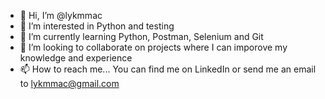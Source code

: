 - 👋 Hi, I’m @lykmmac
- 👀 I’m interested in Python and testing
- 🌱 I’m currently learning Python, Postman, Selenium and Git
- 💞️ I’m looking to collaborate on projects where I can imporove my knowledge and experience
- 📫 How to reach me... You can find me on LinkedIn or send me an email to lykmmac@gmail.com

<!---
lykmmac/lykmmac is a ✨ special ✨ repository because its `README.md` (this file) appears on your GitHub profile.
You can click the Preview link to take a look at your changes.
--->
